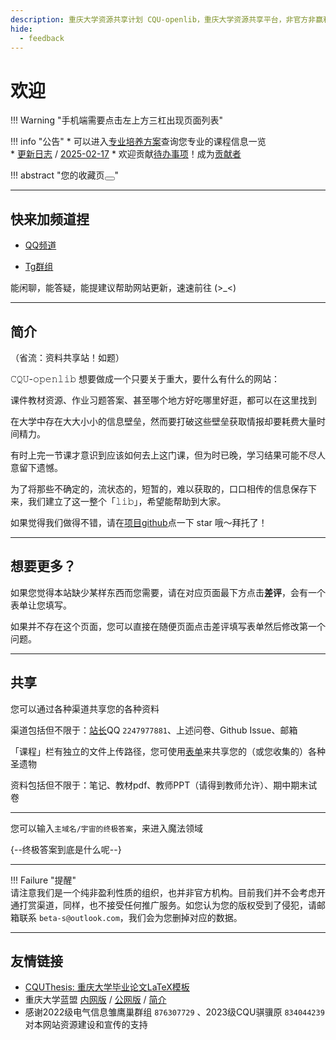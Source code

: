 ```yaml
---
description: 重庆大学资源共享计划 CQU-openlib，重庆大学资源共享平台，非官方非赢利组织，提供课件、教材pdf、各种杂项信息。
hide:
  - feedback
---
```


# 欢迎  
!!! Warning "手机端需要点击左上方三杠出现页面列表"  
<div class="grid" markdown>

!!! info "公告"
    * 可以进入[专业培养方案](academic/专业培养方案/index.md)查询您专业的课程信息一览  
    <!--updateLog.py start-->
    * [更新日志](sundry/更新日志/index.md) / [2025-02-17](sundry/更新日志/2025/2025-02/2025-02-17.md)
    <!--updateLog.py end-->
    * 欢迎贡献[待办事项](sundry/待办事项/index.md)！成为[贡献者](contributor/index.md)

!!! abstract "您的收藏页<button id="clear-bookmarks-button" onclick="clearBookmarks()"></button>"  
    <div id="bookmarks-container"></div>

</div>

---

## 快来加频道捏

- [QQ频道](https://pd.qq.com/s/4upbscwrl)

- [Tg群组](https://t.me/+3TnAZ_PgiNs1OGQ1)

能闲聊，能答疑，能提建议帮助网站更新，速速前往 (>_<)

---

## 简介  

（省流：资料共享站！如题）  
 
𝙲𝚀𝚄-𝚘𝚙𝚎𝚗𝚕𝚒𝚋 想要做成一个只要关于重大，要什么有什么的网站：  

课件教材资源、作业习题答案、甚至哪个地方好吃哪里好逛，都可以在这里找到  

在大学中存在大大小小的信息壁垒，然而要打破这些壁垒获取情报却要耗费大量时间精力。  

有时上完一节课才意识到应该如何去上这门课，但为时已晚，学习结果可能不尽人意留下遗憾。  

为了将那些不确定的，流状态的，短暂的，难以获取的，口口相传的信息保存下来，我们建立了这一整个「𝚕𝚒𝚋」，希望能帮助到大家。  

如果觉得我们做得不错，请在[项目github](https://github.com/INFO-studio/CQU-openlib)点一下 star 哦～拜托了！  

---

## 想要更多？
如果您觉得本站缺少某样东西而您需要，请在对应页面最下方点击**差评**，会有一个表单让您填写。  

如果并不存在这个页面，您可以直接在随便页面点击差评填写表单然后修改第一个问题。  

---

## 共享
您可以通过各种渠道共享您的各种资料  

渠道包括但不限于：[站长](contributor/茵符草.md)QQ `2247977881`、上述问卷、Github Issue、邮箱  

「课程」栏有独立的文件上传路径，您可使用[表单](https://forms.office.com/Pages/ResponsePage.aspx?id=DQSIkWdsW0yxEjajBLZtrQAAAAAAAAAAAAMAAA7OwxpURE8xNTROTVRBQTc3M0tDTThaWTVQOENaRC4u)来共享您的（或您收集的）各种圣遗物

资料包括但不限于：笔记、教材pdf、教师PPT（请得到教师允许）、期中期末试卷  

---

您可以输入`主域名/宇宙的终极答案`，来进入魔法领域  

{--终极答案到底是什么呢--}  

---

!!! Failure "提醒"  
    请注意我们是一个纯非盈利性质的组织，也并非官方机构。目前我们并不会考虑开通打赏渠道，同样，也不接受任何推广服务。如您认为您的版权受到了侵犯，请邮箱联系 `beta-s@outlook.com`，我们会为您删掉对应的数据。  

---

## 友情链接
- [CQUThesis: 重庆大学毕业论文LaTeX模板](https://github.com/nanmu42/CQUThesis)
- 重庆大学蓝盟 [内网版](http://lanunion.cqu.edu.cn/) / [公网版](https://lanunion-cqu-edu-cn.atrust.cqu.edu.cn) / [简介](club/科学技术协会/蓝盟.md)
- 感谢2022级电气信息雏鹰巢群组 `876307729` 、2023级CQU骐骥原 `834044239` 对本网站资源建设和宣传的支持